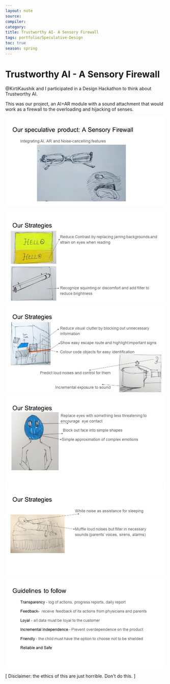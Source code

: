 ```yaml
---
layout: note
source:
compiler:
category:
title: Trustworthy AI- A Sensory Firewall
tags: portfolio/Speculative-Design
toc: true
season: spring
---
```


# Trustworthy AI - A Sensory Firewall

@KirtiKaushik and I participated in a Design Hackathon to think about Trustworthy AI. 

This was our project, an AI+AR module with a sound attachment that would work as a firewall to the overloading and hijacking of senses. 

![](assets/img/Slide6.jpg)

![](assets/img/Slide7.jpg)![](assets/img/Slide8.jpg)![](assets/img/Slide9.jpg)![](assets/img/Slide10.jpg)![](assets/img/Slide11.jpg)

[ Disclaimer: the ethics of this are just horrible. Don't do this. ] 